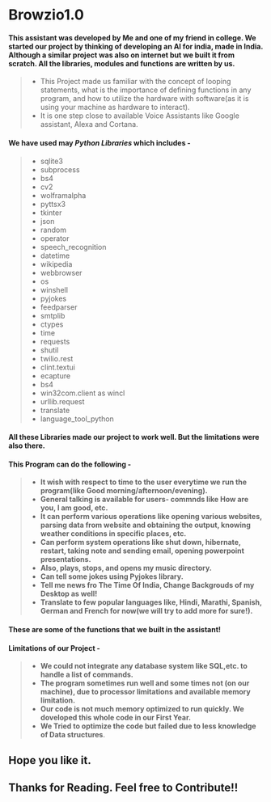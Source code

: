 # Browzio1.0
#### This assistant was developed by **Me** and one of my friend in college. We started our project by thinking of developing an AI for india, made in India. Although a similar project was also on internet but we built it from scratch. All the libraries, modules and functions are written by us.

> - This Project made us familiar with the concept of looping statements, what is the importance of defining functions in any program, and how to utilize the hardware with software(as it is using your machine as hardware to interact). 
> - It is one step close to available Voice Assistants like Google assistant, Alexa and Cortana.
#### We have used may ***Python Libraries*** which includes -
> - sqlite3 
> - subprocess
> - bs4
> - cv2
> - wolframalpha
> - pyttsx3
> - tkinter
> - json
> - random
> - operator
> - speech_recognition
> - datetime
> - wikipedia
> - webbrowser
> - os
> - winshell
> - pyjokes
> - feedparser
> - smtplib
> - ctypes
> - time
> - requests
> - shutil
> - twilio.rest 
> - clint.textui
> - ecapture
> - bs4 
> - win32com.client as wincl
> - urllib.request
> - translate
> - language_tool_python
#### All these Libraries made our project to work well. But the limitations were also there.

#### This Program can do the following - 
> - **It wish with respect to time to the user everytime we run the program(like Good morning/afternoon/evening).**
> - **General talking is available for users- commnds like How are you, I am good, etc.**
> - **It can perform various operations like opening various websites, parsing data from website and obtaining the output, knowing weather conditions in specific places, etc.**
> - **Can perform system operations like shut down, hibernate, restart, taking note and sending email, opening powerpoint presentations.**
> - **Also, plays, stops, and opens my music directory.**
> - **Can tell some jokes using Pyjokes library.**
> - **Tell me news fro The Time Of India, Change Backgrouds of my Desktop as well!**
> - **Translate to few popular languages like, Hindi, Marathi, Spanish, German and French for now(we will try to add more for sure!).**
#### These are some of the functions that we built in the assistant! 

#### Limitations of our Project - 
> - **We could not integrate any database system like SQL,etc. to handle a list of commands.**
> - **The program sometimes run well and some times not (on our machine), due to processor limitations and available memory limitation.**
> - **Our code is not much memory optimized to run quickly. We doveloped this whole code in our First Year.**
> - **We Tried to optimize the code but failed due to less knowledge of Data structures**.

## Hope you like it.
## Thanks for Reading. Feel free to **Contribute**!!
